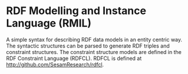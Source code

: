RDF Modelling and Instance Language (RMIL)
====

A simple syntax for describing RDF data models in an entity centric way. The syntactic structures can be parsed to generate RDF triples and constraint structures. The constraint structure models are defined in the RDF Constraint Language (RDFCL). RDFCL is defined at http://github.com/SesamResearch/rdfcl.

 
 
